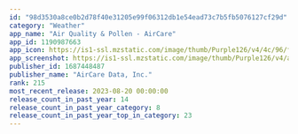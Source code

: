 ```yaml
---
id: "98d3530a8ce0b2d78f40e31205e99f06312db1e54ead73c7b5fb5076127cf29d"
category: "Weather"
app_name: "Air Quality & Pollen - AirCare"
app_id: 1190987663
app_icon: https://is1-ssl.mzstatic.com/image/thumb/Purple126/v4/4c/96/f4/4c96f4a8-2943-01ee-ed3b-fe2bdc9f5869/AppIcon-0-0-1x_U007emarketing-0-0-0-7-0-0-sRGB-0-0-0-GLES2_U002c0-512MB-85-220-0-0.png/1024x1024bb.png
app_screenshot: https://is1-ssl.mzstatic.com/image/thumb/Purple126/v4/af/27/ec/af27ec5a-727a-2ca5-e065-0239ddca57c2/a96cc1f4-a60f-4144-a08d-37b64e5a215b_1.png/1284x2778bb.png
publisher_id: 1687448487
publisher_name: "AirCare Data, Inc."
rank: 215
most_recent_release: 2023-08-20 00:00:00
release_count_in_past_year: 14
release_count_in_past_year_category: 8
release_count_in_past_year_top_in_category: 23
---
```

